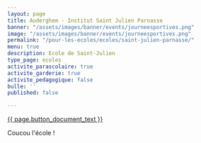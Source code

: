 ```yaml
---
layout: page
title: Auderghem - Institut Saint Julien Parnasse
banner: "/assets/images/banner/events/journeesportives.png"
image: "/assets/images/banner/events/journeesportives.png"
permalink: "/pour-les-ecoles/ecoles/saint-julien-parnasse/"
menu: true
description: Ecole de Saint-Julien
type_page: ecoles
activite_parascolaire: true
activite_garderie: true
activite_pedagogique: false
bulle: ''
published: false

---
```


<div class="d-flex justify-content-center mb-3">
	<a href="{{ page.button_document_link}}" class="btn btn-info-filled" target="_blank">{{  page.button_document_text }}</a>
</div>

Coucou l'école !